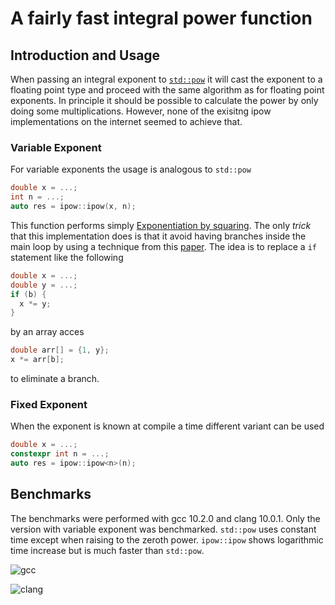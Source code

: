# A fairly fast integral power function

## Introduction and Usage

When passing an integral exponent to [`std::pow`](https://en.cppreference.com/w/cpp/numeric/math/pow) it will cast the exponent to a floating point type and proceed with the same algorithm as for floating point exponents. In principle it should be possible to calculate the power by only doing some multiplications. However, none of the exisitng ipow implementations on the internet seemed to achieve that.

### Variable Exponent

For variable exponents the usage is analogous to `std::pow`

```c++
double x = ...;
int n = ...;
auto res = ipow::ipow(x, n);
```

This function performs simply [Exponentiation by squaring](https://en.wikipedia.org/wiki/Exponentiation_by_squaring). The only *trick* that this implementation does is that it avoid having branches inside the main loop by using a technique from this [paper](http://www.open-std.org/jtc1/sc22/wg21/docs/papers/2020/p2187r3.pdf). The idea is to replace a `if` statement like the following

```c++
double x = ...;
double y = ...;
if (b) {
  x *= y;
}
```

by an array acces

```c++
double arr[] = {1, y};
x *= arr[b];
```
to eliminate a branch.
### Fixed Exponent

When the exponent is known at compile a time different variant can be used

```c++
double x = ...;
constexpr int n = ...;
auto res = ipow::ipow<n>(n);
```

## Benchmarks

The benchmarks were performed with gcc 10.2.0 and clang 10.0.1. Only the version with variable exponent was benchmarked. `std::pow` uses constant time except when raising to the zeroth power. `ipow::ipow` shows logarithmic time increase but is much faster than `std::pow`.

![gcc](/Users/semirvrana/Programs/ipow/extras/gcc.png)

![clang](/Users/semirvrana/Programs/ipow/extras/clang.png)

